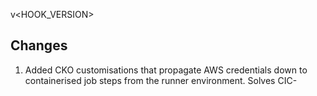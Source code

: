 v<HOOK_VERSION>

## Changes

1. Added CKO customisations that propagate AWS credentials down to containerised job steps from the runner environment. Solves CIC-